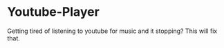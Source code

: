 # Youtube-Player
Getting tired of listening to youtube for music and it stopping? This will fix that.
